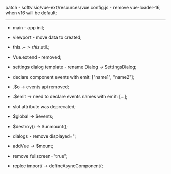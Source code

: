patch - softvisio/vue-ext/resources/vue.config.js - remove vue-loader-16, when v16 will be default;

---

-   main - app init;

-   viewport - move data to created;

-   this.$. -> this.$util.;

-   Vue.extend - removed;

-   settings dialog template - rename Dialog -> SettingsDialog;

-   declare component events with emit: \["name1", "name2"];

-   .$o -> events api removed;

-   .$emit -> need to declare events names with emit: \[...];

-   slot attribute was deprecated;

-   $global -> $events;

-   $destroy() -> $unmount();

-   dialogs - remove displayed=";

-   addVue -> $mount;

-   remove fullscreen="true";

-   replce import( -> defineAsyncComponent(;
